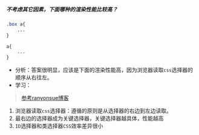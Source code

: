 ##### 不考虑其它因素，下面哪种的渲染性能比较高？

```css
.box a{
    ...
}

a{
    ...
}
```

- 分析：答案很明显，应该是下面的渲染性能高，因为浏览器读取`css`选择器的顺序从右往左。
- 学习：

> [参考ranyonsue博客](https://www.cnblogs.com/ranyonsue/p/6733274.html)

1. 浏览器读取`css`选择器：遵循的原则是从选择器的右边到左边读取。
2. 最右边的选择器成为关键选择器，关键选择器越具体，性能越高
3. `ID`选择器和类选择器`CSS`效率差异很小